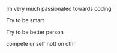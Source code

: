 Im very much passionated towards coding 

Try to be smart

Try to be better person

compete ur self nott on othr
